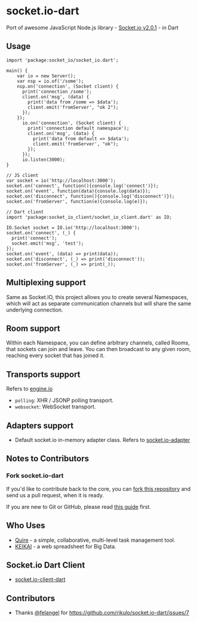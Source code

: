 # socket.io-dart

Port of awesome JavaScript Node.js library - [Socket.io v2.0.1](https://github.com/socketio/socket.io) - in Dart

## Usage


    import 'package:socket_io/socket_io.dart';

    main() {
        var io = new Server();
        var nsp = io.of('/some');
        nsp.on('connection', (Socket client) {
          print('connection /some');
          client.on('msg', (data) {
            print('data from /some => $data');
            client.emit('fromServer', "ok 2");
          });
        });
          io.on('connection', (Socket client) {
            print('connection default namespace');
            client.on('msg', (data) {
              print('data from default => $data');
              client.emit('fromServer', "ok");
            });
          });
          io.listen(3000);
    }

    // JS client
    var socket = io('http://localhost:3000');
    socket.on('connect', function(){console.log('connect')});
    socket.on('event', function(data){console.log(data)});
    socket.on('disconnect', function(){console.log('disconnect')});
    socket.on('fromServer', function(e){console.log(e)});

    // Dart client
    import 'package:socket_io_client/socket_io_client.dart' as IO;

    IO.Socket socket = IO.io('http://localhost:3000');
    socket.on('connect', (_) {
      print('connect');
      socket.emit('msg', 'test');
    });
    socket.on('event', (data) => print(data));
    socket.on('disconnect', (_) => print('disconnect'));
    socket.on('fromServer', (_) => print(_));

## Multiplexing support

Same as Socket.IO, this project allows you to create several Namespaces, which will act as separate communication channels but will share the same underlying connection.

## Room support

Within each Namespace, you can define arbitrary channels, called Rooms, that sockets can join and leave. You can then broadcast to any given room, reaching every socket that has joined it.

## Transports support
 Refers to [engine.io](https://github.com/socketio/engine.io)

- `polling`: XHR / JSONP polling transport.
- `websocket`: WebSocket transport.

## Adapters support

*  Default socket.io in-memory adapter class. Refers to [socket.io-adapter](https://github.com/socketio/socket.io-adapter)

## Notes to Contributors

### Fork socket.io-dart

If you'd like to contribute back to the core, you can [fork this repository](https://help.github.com/articles/fork-a-repo) and send us a pull request, when it is ready.

If you are new to Git or GitHub, please read [this guide](https://help.github.com/) first.

## Who Uses

* [Quire](https://quire.io) - a simple, collaborative, multi-level task management tool.
* [KEIKAI](https://keikai.io/) - a web spreadsheet for Big Data.

## Socket.io Dart Client

* [socket.io-client-dart](https://github.com/rikulo/socket.io-client-dart)

## Contributors
* Thanks [@felangel](https://github.com/felangel) for https://github.com/rikulo/socket.io-dart/issues/7
